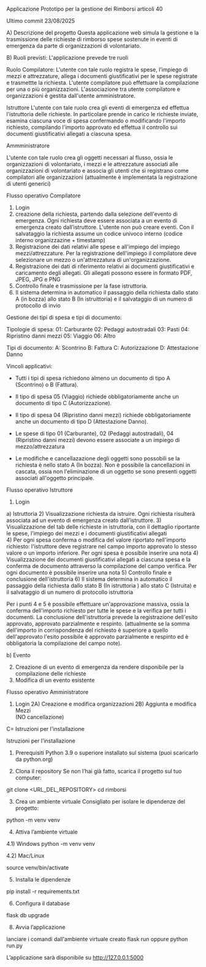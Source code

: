 Applicazione Prototipo per la gestione dei Rimborsi articoli 40

Ultimo commit 23/08/2025

A) Descrizione del progetto
Questa applicazione web simula la gestione e la trasmissione delle richieste di rimborso spese sostenute in eventi di emergenza da parte di organizzazioni di volontariato.

B) Ruoli previsti: L'applicazione prevede tre ruoli

Ruolo Compilatore: 
L'utente con tale ruolo registra le spese, l’impiego di mezzi e attrezzature, allega i documenti giustificativi per le spese registrate e trasmettte la richiesta. L'utente compilatore può effettuare la compilazione per una o più organizzazioni. L'associazione tra utente compilatore e organizzazioni è gestita dall'utente amministratore.

Istruttore
L'utente con tale ruolo crea gli eventi di emergenza ed effettua l'istruttoria delle richieste. In particolare  prende in carico le richieste inviate, esamina ciascuna voce di spesa confermando o modificando l'importo richiesto, compilando l'importo approvato ed effettua il controllo sui documenti giustificativi allegati a ciascuna spesa.

Ammministratore

L'utente con tale ruolo crea gli oggetti necessari al flusso, ossia le organizzazioni di volontariato, i mezzi e le attrezzature associati alle organizzazioni di volontariato e associa gli utenti che si registrano come compilatori alle organizzazioni 
(attualmente è implementata la  registrazione di utenti generici)

Flusso operativo Compilatore

1) Login
2) creazione della richiesta, partendo dalla selezione dell'evento di emergenza. 
 Ogni richiesta deve essere associata a un evento di emergenza creato dall’istruttore. L'utente non può creare eventi. Con il salvataggio la richiesta assume un codice univoco interno (codice interno organizzazine + timestamp)
3) Registrazione dei dati relativi alle spese e all'impiego del impiego mezzi/attrezzature. Per la registrazione dell'impiego il compilatore deve selezionare un mezzo o un'attrezzatura di un'organizzazione. 
4) Registrazione dei dati di riferimento relativi ai documenti giustificativi e caricamento degli allegati. Gli allegati possono essere in formato PDF, JPEG, JPG e PNG
5) Controllo finale e trasmissione per la fase istruttoria.
6) Il sistema determina in automatico il passaggio della richiesta dallo stato A (in bozza) allo stato B (In istruittoria) e il salvataggio di un numero di protocollo di invio

Gestione dei tipi di spesa e tipi di documento:

Tipologie di spesa:
01: Carburante
02: Pedaggi autostradali
03: Pasti
04: Ripristino danni mezzi
05: Viaggio
06: Altro

Tipi di documento:
A: Scontrino
B: Fattura
C: Autorizzazione
D: Attestazione Danno

Vincoli applicativi:
- Tutti i tipi di spesa richiedono almeno un documento di tipo A (Scontrino) o B (Fattura).
- Il tipo di spesa 05 (Viaggio) richiede obbligatoriamente anche un documento di tipo C (Autorizzazione).
- Il tipo di spesa 04 (Ripristino danni mezzi) richiede obbligatoriamente anche un documento di tipo D (Attestazione Danno).
- Le spese di tipo 01 (Carburante), 02 (Pedaggi autostradali), 04 (Ripristino danni mezzi) devono essere associate a un impiego di mezzo/attrezzatura

- Le modifiche e cancellazazione degli oggetti sono possobili se la richiesta è nello stato A (In bozza). Non è possibile la cancellazioni in cascata, ossia non l'eliminazione di un oggetto se sono presenti oggetti associati all'oggetto principale.

Flusso operativo Istruttore

1) Login

a) Istruttoria
2) Visualizzazione  richiesta da istruire.  Ogni richiesta risulterà  associata ad un evento di emergenza creato dall’istruttore.
3) Visualizzazione del tab delle richieste in istruttoria, con il dettaglio riportante le spese, l'impiego dei mezzi e i documenti giustificativi allegati  
4) Per ogni spesa conferma o modifica del valore riportato nell'importo richiesto: l'istruttore deve registrare nel campo importo approvato lo stesso valore o un importo inferiore. Per ogni spesa è possibile inserire una nota 
4) Visualizzazione dei documenti giustificativi allegati a ciascuna spesa e la conferma de documento attraverso la compilazione del campo verifica. Per ogni documento è possibile inserire una nota
5) Controllo finale e conclusione dell'istruttoria
6) Il sistema determina in automatico il passaggio della richiesta dallo stato B (In istruttoria ) allo stato C (Istruita) e il salvataggio di un numero di protocollo istruttoria

Per i punti 4 e 5 è possibile effettuare un'approvazione massiva, ossia la conferma  dell'importo richiesto per tutte le spese e la verifica per tutti i documenti. La conclusione dell'istruttoria prevede la registrazione dell'esito approvato, approvato parzialmente e respinto.
(attualmente se la somma dell'importo in corrispondenza del richiesto è superiore a quello dell'approvato l'esito possibile è approvato parzialmente e respinto ed è obbligatoria la compilazione del campo note).

b) Evento

2) Creazione di un evento di emergenza da rendere disponibile per la compilazione delle richieste
3) Modifica di un evento esistente


Flusso operativo Amministratore

1) Login
2A) Creazione e modifica organizzazioni
2B) Aggiunta e modifica Mezzi  
(NO cancellazione)

C= Istruzioni per l'installazione

Istruzioni per l’installazione
1. Prerequisiti
Python 3.9 o superiore installato sul sistema
(puoi scaricarlo da python.org)

2. Clona il repository
Se non l’hai già fatto, scarica il progetto sul tuo computer:

git clone <URL_DEL_REPOSITORY>
cd rimborsi

3. Crea un ambiente virtuale
Consigliato per isolare le dipendenze del progetto:

python -m venv venv

4. Attiva l’ambiente virtuale

4.1) Windows 
python -m venv venv

4.2) Mac/Linux 

source venv/bin/activate

5. Installa le dipendenze

pip install -r requirements.txt

6) Configura il database

flask db upgrade

8. Avvia l’applicazione

lanciare i comandi dall'ambiente virtuale creato
flask run  oppure
python run.py

L’applicazione sarà disponibile su http://127.0.0.1:5000